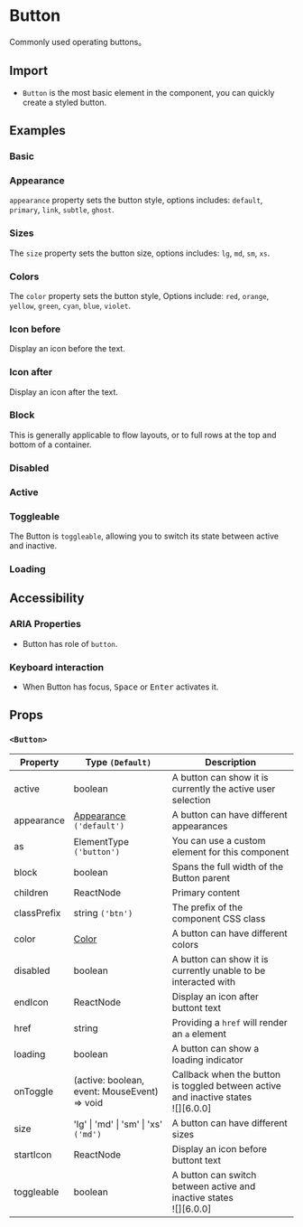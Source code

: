 # Button

Commonly used operating buttons。

## Import

<!--{include:<import-guide>}-->

- `Button` is the most basic element in the component, you can quickly create a styled button.

## Examples

### Basic

<!--{include:`basic.md`}-->

### Appearance

`appearance` property sets the button style, options includes: `default`, `primary`, `link`, `subtle`, `ghost`.

<!--{include:`appearance.md`}-->

### Sizes

The `size` property sets the button size, options includes: `lg`, `md`, `sm`, `xs`.

<!--{include:`size.md`}-->

### Colors

The `color` property sets the button style, Options include: `red`, `orange`, `yellow`, `green`, `cyan`, `blue`, `violet`.

<!--{include:`color.md`}-->

### Icon before

Display an icon before the text.

<!--{include:`with-icon-before.md`}-->

### Icon after

Display an icon after the text.

<!--{include:`with-icon-after.md`}-->

### Block

This is generally applicable to flow layouts, or to full rows at the top and bottom of a container.

<!--{include:`block.md`}-->

### Disabled

<!--{include:`disabled.md`}-->

### Active

<!--{include:`active.md`}-->

### Toggleable

The Button is `toggleable`, allowing you to switch its state between active and inactive.

<!--{include:`toggleable.md`}-->

### Loading

<!--{include:`loading.md`}-->

## Accessibility

### ARIA Properties

- Button has role of `button`.

### Keyboard interaction

- When Button has focus, <kbd>Space</kbd> or <kbd>Enter</kbd> activates it.

## Props

### `<Button>`

| Property    | Type `(Default)`                                     | Description                                                                           |
| ----------- | ---------------------------------------------------- | ------------------------------------------------------------------------------------- |
| active      | boolean                                              | A button can show it is currently the active user selection                           |
| appearance  | [Appearance](#code-ts-appearance-code) `('default')` | A button can have different appearances                                               |
| as          | ElementType `('button')`                             | You can use a custom element for this component                                       |
| block       | boolean                                              | Spans the full width of the Button parent                                             |
| children    | ReactNode                                            | Primary content                                                                       |
| classPrefix | string `('btn')`                                     | The prefix of the component CSS class                                                 |
| color       | [Color](#code-ts-color-code)                         | A button can have different colors                                                    |
| disabled    | boolean                                              | A button can show it is currently unable to be interacted with                        |
| endIcon     | ReactNode                                            | Display an icon after buttont text                                                    |
| href        | string                                               | Providing a `href` will render an `a` element                                         |
| loading     | boolean                                              | A button can show a loading indicator                                                 |
| onToggle    | (active: boolean, event: MouseEvent) => void         | Callback when the button is toggled between active and inactive states<br/>![][6.0.0] |
| size        | 'lg' \| 'md' \| 'sm' \| 'xs' `('md')`                | A button can have different sizes                                                     |
| startIcon   | ReactNode                                            | Display an icon before buttont text                                                   |
| toggleable  | boolean                                              | A button can switch between active and inactive states<br/>![][6.0.0]                 |

<!--{include:(_common/types/appearance.md)}-->
<!--{include:(_common/types/color.md)}-->


